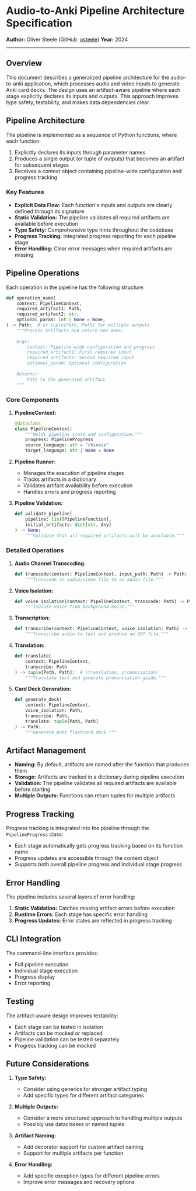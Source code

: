 # Audio-to-Anki Pipeline Architecture Specification

**Author:** Oliver Steele (GitHub: [osteele](https://github.com/osteele))
**Year:** 2024

---

## Overview

This document describes a generalized pipeline architecture for the audio-to-anki application, which processes audio and video inputs to generate Anki card decks. The design uses an artifact-aware pipeline where each stage explicitly declares its inputs and outputs. This approach improves type safety, testability, and makes data dependencies clear.

## Pipeline Architecture

The pipeline is implemented as a sequence of Python functions, where each function:
1. Explicitly declares its inputs through parameter names
2. Produces a single output (or tuple of outputs) that becomes an artifact for subsequent stages
3. Receives a context object containing pipeline-wide configuration and progress tracking

### Key Features

- **Explicit Data Flow:** Each function's inputs and outputs are clearly defined through its signature
- **Static Validation:** The pipeline validates all required artifacts are available before execution
- **Type Safety:** Comprehensive type hints throughout the codebase
- **Progress Tracking:** Integrated progress reporting for each pipeline stage
- **Error Handling:** Clear error messages when required artifacts are missing

## Pipeline Operations

Each operation in the pipeline has the following structure:

```python
def operation_name(
    context: PipelineContext,
    required_artifact1: Path,
    required_artifact2: str,
    optional_param: int | None = None,
) -> Path:  # or tuple[Path, Path] for multiple outputs
    """Process artifacts and return new ones.
    
    Args:
        context: Pipeline-wide configuration and progress
        required_artifact1: First required input
        required_artifact2: Second required input
        optional_param: Optional configuration
        
    Returns:
        Path to the generated artifact
    """
```

### Core Components

1. **PipelineContext:**
   ```python
   @dataclass
   class PipelineContext:
       """Holds pipeline state and configuration."""
       progress: PipelineProgress
       source_language: str = "chinese"
       target_language: str | None = None
   ```

2. **Pipeline Runner:**
   - Manages the execution of pipeline stages
   - Tracks artifacts in a dictionary
   - Validates artifact availability before execution
   - Handles errors and progress reporting

3. **Pipeline Validation:**
   ```python
   def validate_pipeline(
       pipeline: list[PipelineFunction],
       initial_artifacts: dict[str, Any]
   ) -> None:
       """Validate that all required artifacts will be available."""
   ```

### Detailed Operations

1. **Audio Channel Transcoding:**
   ```python
   def transcode(context: PipelineContext, input_path: Path) -> Path:
       """Transcode an audio/video file to an audio file."""
   ```

2. **Voice Isolation:**
   ```python
   def voice_isolation(context: PipelineContext, transcode: Path) -> Path:
       """Isolate voice from background noise."""
   ```

3. **Transcription:**
   ```python
   def transcribe(context: PipelineContext, voice_isolation: Path) -> Path:
       """Transcribe audio to text and produce an SRT file."""
   ```

4. **Translation:**
   ```python
   def translate(
       context: PipelineContext,
       transcribe: Path
   ) -> tuple[Path, Path]:  # (translation, pronunciation)
       """Translate text and generate pronunciation guide."""
   ```

5. **Card Deck Generation:**
   ```python
   def generate_deck(
       context: PipelineContext,
       voice_isolation: Path,
       transcribe: Path,
       translate: tuple[Path, Path]
   ) -> Path:
       """Generate Anki flashcard deck."""
   ```

## Artifact Management

- **Naming:** By default, artifacts are named after the function that produces them
- **Storage:** Artifacts are tracked in a dictionary during pipeline execution
- **Validation:** The pipeline validates all required artifacts are available before starting
- **Multiple Outputs:** Functions can return tuples for multiple artifacts

## Progress Tracking

Progress tracking is integrated into the pipeline through the `PipelineProgress` class:
- Each stage automatically gets progress tracking based on its function name
- Progress updates are accessible through the context object
- Supports both overall pipeline progress and individual stage progress

## Error Handling

The pipeline includes several layers of error handling:
1. **Static Validation:** Catches missing artifact errors before execution
2. **Runtime Errors:** Each stage has specific error handling
3. **Progress Updates:** Error states are reflected in progress tracking

## CLI Integration

The command-line interface provides:
- Full pipeline execution
- Individual stage execution
- Progress display
- Error reporting

## Testing

The artifact-aware design improves testability:
- Each stage can be tested in isolation
- Artifacts can be mocked or replaced
- Pipeline validation can be tested separately
- Progress tracking can be mocked

## Future Considerations

1. **Type Safety:**
   - Consider using generics for stronger artifact typing
   - Add specific types for different artifact categories

2. **Multiple Outputs:**
   - Consider a more structured approach to handling multiple outputs
   - Possibly use dataclasses or named tuples

3. **Artifact Naming:**
   - Add decorator support for custom artifact naming
   - Support for multiple artifacts per function

4. **Error Handling:**
   - Add specific exception types for different pipeline errors
   - Improve error messages and recovery options

